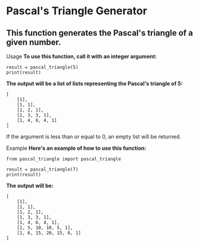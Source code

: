 # Pascal's Triangle Generator
## This function generates the Pascal's triangle of a given number.

Usage
**To use this function, call it with an integer argument:**
```
result = pascal_triangle(5)
print(result)
```

**The output will be a list of lists representing the Pascal's triangle of 5:**
```
[
    [1],
    [1, 1],
    [1, 2, 1],
    [1, 3, 3, 1],
    [1, 4, 6, 4, 1]
]
```
If the argument is less than or equal to 0, an empty list will be returned.

Example
**Here's an example of how to use this function:**
```
from pascal_triangle import pascal_triangle

result = pascal_triangle(7)
print(result)
```

**The output will be:**
```
[
    [1],
    [1, 1],
    [1, 2, 1],
    [1, 3, 3, 1],
    [1, 4, 6, 4, 1],
    [1, 5, 10, 10, 5, 1],
    [1, 6, 15, 20, 15, 6, 1]
]
```
